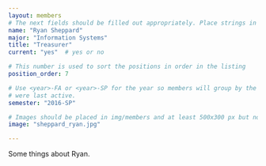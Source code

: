 ```yaml
---
layout: members
# The next fields should be filled out appropriately. Place strings in double quotes.
name: "Ryan Sheppard"
major: "Information Systems"
title: "Treasurer"
current: "yes"	# yes or no

# This number is used to sort the positions in order in the listing
position_order: 7

# Use <year>-FA or <year>-SP for the year so members will group by the semester they
# were last active.
semester: "2016-SP"

# Images should be placed in img/members and at least 500x300 px but not too big
image: "sheppard_ryan.jpg"

---
```

Some things about Ryan.